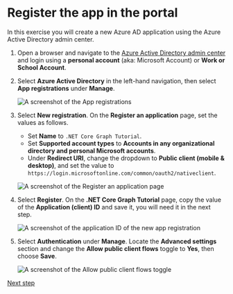 # Register the app in the portal

In this exercise you will create a new Azure AD application using the Azure Active Directory admin center.

1. Open a browser and navigate to the [Azure Active Directory admin center](https://aad.portal.azure.com) and login using a **personal account** (aka: Microsoft Account) or **Work or School Account**.

1. Select **Azure Active Directory** in the left-hand navigation, then select **App registrations** under **Manage**.

    ![A screenshot of the App registrations ](https://docs.microsoft.com/en-us/graph/tutorials/dotnet-core/tutorial/images/aad-portal-app-registrations.png)

2. Select **New registration**. On the **Register an application** page, set the values as follows.

    - Set **Name** to `.NET Core Graph Tutorial`.
    - Set **Supported account types** to **Accounts in any organizational directory and personal Microsoft accounts**.
    - Under **Redirect URI**, change the dropdown to **Public client (mobile & desktop)**, and set the value to `https://login.microsoftonline.com/common/oauth2/nativeclient`.

    ![A screenshot of the Register an application page](https://docs.microsoft.com/en-us/graph/tutorials/dotnet-core/tutorial/images/aad-register-an-app.png)

3. Select **Register**. On the **.NET Core Graph Tutorial** page, copy the value of the **Application (client) ID** and save it, you will need it in the next step.

    ![A screenshot of the application ID of the new app registration](https://docs.microsoft.com/en-us/graph/tutorials/dotnet-core/tutorial/images/aad-application-id.png)

4. Select **Authentication** under **Manage**. Locate the **Advanced settings** section and change the **Allow public client flows** toggle to **Yes**, then choose **Save**.

    ![A screenshot of the Allow public client flows toggle](https://docs.microsoft.com/en-us/graph/tutorials/dotnet-core/tutorial/images/aad-default-client-type.png)

[Next step](04-add-aad-auth.md)